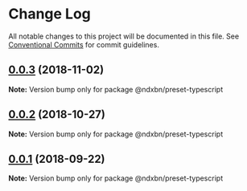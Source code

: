 # Change Log

All notable changes to this project will be documented in this file.
See [Conventional Commits](https://conventionalcommits.org) for commit guidelines.

<a name="0.0.3"></a>
## [0.0.3](https://github.com/ndxbn/ndxbn/compare/@ndxbn/preset-typescript@0.0.2...@ndxbn/preset-typescript@0.0.3) (2018-11-02)

**Note:** Version bump only for package @ndxbn/preset-typescript





<a name="0.0.2"></a>
## [0.0.2](https://github.com/ndxbn/ndxbn/compare/@ndxbn/preset-typescript@0.0.1...@ndxbn/preset-typescript@0.0.2) (2018-10-27)

**Note:** Version bump only for package @ndxbn/preset-typescript





<a name="0.0.1"></a>
## [0.0.1](https://github.com/ndxbn/ndxbn/compare/@ndxbn/preset-typescript@0.0.1-5...@ndxbn/preset-typescript@0.0.1) (2018-09-22)

**Note:** Version bump only for package @ndxbn/preset-typescript
